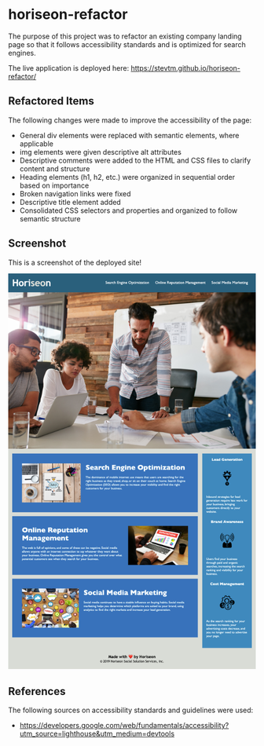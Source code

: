 # horiseon-refactor

The purpose of this project was to refactor an existing company landing page so that it follows accessibility standards and is optimized for search engines. 

The live application is deployed here: https://stevtm.github.io/horiseon-refactor/

## Refactored Items 

The following changes were made to improve the accessibility of the page: 
* General div elements were replaced with semantic elements, where applicable
* img elements were given descriptive alt attributes
* Descriptive comments were added to the HTML and CSS files to clarify content and structure
* Heading elements (h1, h2, etc.) were organized in sequential order based on importance
* Broken navigation links were fixed
* Descriptive title element added
* Consolidated CSS selectors and properties and organized to follow semantic structure

## Screenshot

This is a screenshot of the deployed site!

![Screenshot of the deployed website](/assets/images/site-screenshot.png "Screenshot of the deployed website")

## References 

The following sources on accessibility standards and guidelines were used: 
* https://developers.google.com/web/fundamentals/accessibility?utm_source=lighthouse&utm_medium=devtools
